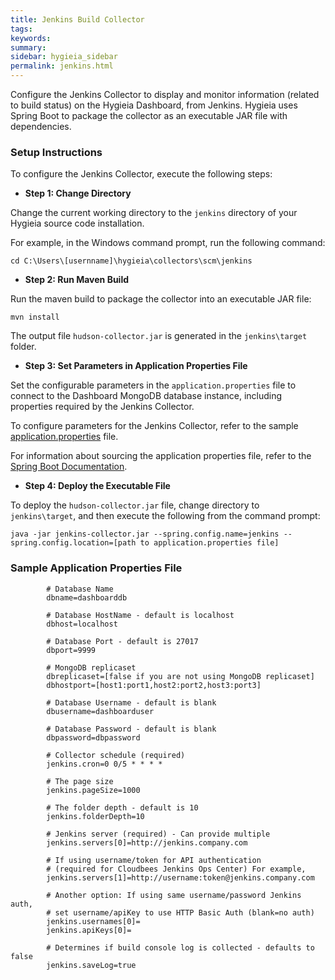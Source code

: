 ```yaml
---
title: Jenkins Build Collector
tags:
keywords:
summary:
sidebar: hygieia_sidebar
permalink: jenkins.html
---
```

Configure the Jenkins Collector to display and monitor information (related to build status) on the Hygieia Dashboard, from Jenkins. Hygieia uses Spring Boot to package the collector as an executable JAR file with dependencies.

### Setup Instructions

To configure the Jenkins Collector, execute the following steps:

*   **Step 1: Change Directory**

Change the current working directory to the `jenkins` directory of your Hygieia source code installation.

For example, in the Windows command prompt, run the following command:

```
cd C:\Users\[usernname]\hygieia\collectors\scm\jenkins
```

*   **Step 2: Run Maven Build**

Run the maven build to package the collector into an executable JAR file:

``` 
mvn install
```

The output file `hudson-collector.jar` is generated in the `jenkins\target` folder.

*   **Step 3: Set Parameters in Application Properties File**

Set the configurable parameters in the `application.properties` file to connect to the Dashboard MongoDB database instance, including properties required by the Jenkins Collector.

To configure parameters for the Jenkins Collector, refer to the sample [application.properties](#sample-application-properties-file) file.

For information about sourcing the application properties file, refer to the [Spring Boot Documentation](http://docs.spring.io/spring-boot/docs/current-SNAPSHOT/reference/htmlsingle/#boot-features-external-config-application-property-files).

*   **Step 4: Deploy the Executable File**

To deploy the `hudson-collector.jar` file, change directory to `jenkins\target`, and then execute the following from the command prompt:

```
java -jar jenkins-collector.jar --spring.config.name=jenkins --spring.config.location=[path to application.properties file]
```

### Sample Application Properties File

```properties
		# Database Name
		dbname=dashboarddb

		# Database HostName - default is localhost
		dbhost=localhost

		# Database Port - default is 27017
		dbport=9999

		# MongoDB replicaset
		dbreplicaset=[false if you are not using MongoDB replicaset]
		dbhostport=[host1:port1,host2:port2,host3:port3]

		# Database Username - default is blank
		dbusername=dashboarduser

		# Database Password - default is blank
		dbpassword=dbpassword

		# Collector schedule (required)
		jenkins.cron=0 0/5 * * * *

		# The page size
		jenkins.pageSize=1000

		# The folder depth - default is 10
		jenkins.folderDepth=10

		# Jenkins server (required) - Can provide multiple
		jenkins.servers[0]=http://jenkins.company.com

		# If using username/token for API authentication
		# (required for Cloudbees Jenkins Ops Center) For example,
		jenkins.servers[1]=http://username:token@jenkins.company.com

		# Another option: If using same username/password Jenkins auth,
		# set username/apiKey to use HTTP Basic Auth (blank=no auth)
		jenkins.usernames[0]=
		jenkins.apiKeys[0]=

		# Determines if build console log is collected - defaults to false
		jenkins.saveLog=true
```

